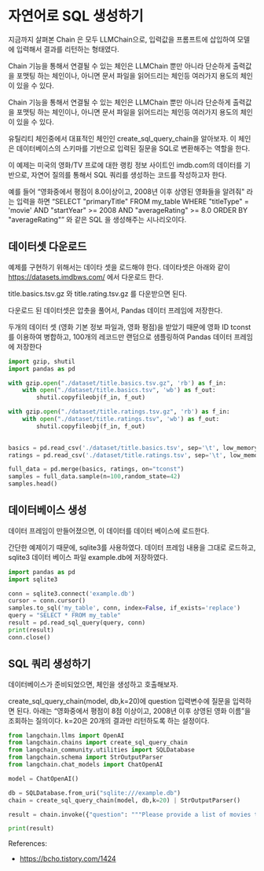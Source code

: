 # 자연어로 SQL 생성하기

지금까지 살펴본 Chain 은 모두 LLMChain으로, 입력값을 프롬프트에 삽입하여 모델에 입력해서 결과를 리턴하는 형태였다.

Chain 기능을 통해서 연결될 수 있는 체인은 LLMChain 뿐만 아니라 단순하게 출력값을 포맷팅 하는 체인이나, 아니면 문서 파일을 읽어드리는 체인등 여러가지 용도의 체인이 있을 수 있다.

Chain 기능을 통해서 연결될 수 있는 체인은 LLMChain 뿐만 아니라 단순하게 출력값을 포맷팅 하는 체인이나, 아니면 문서 파일을 읽어드리는 체인등 여러가지 용도의 체인이 있을 수 있다.

유틸리티 체인중에서 대표적인 체인인 create_sql_query_chain을 알아보자. 이 체인은 데이터베이스의 스키마를 기반으로 입력된 질문을 SQL로 변환해주는 역할을 한다.

이 예제는 미국의 영화/TV 프로에 대한 랭킹 정보 사이트인 imdb.com의 데이터를 기반으로, 자연어 질의를 통해서 SQL 쿼리를 생성하는 코드를 작성하고자 한다.

예를 들어 “영화중에서 평점이 8.0이상이고, 2008년 이후 상영된 영화들을 알려줘" 라는 입력을 하면 “SELECT "primaryTitle" FROM my_table WHERE "titleType" = 'movie' AND "startYear" >= 2008 AND "averageRating" >= 8.0 ORDER BY "averageRating"” 와 같은 SQL 을 생성해주는 시나리오이다.

## 데이터셋 다운로드

예제를 구현하기 위해서는 데이타 셋을 로드해야 한다. 데이타셋은 아래와 같이 https://datasets.imdbws.com/ 에서 다운로드 한다.

title.basics.tsv.gz 와 title.rating.tsv.gz 를 다운받으면 된다. 

다운로드 된 데이터셋은 압춧을 풀어서, Pandas 데이터 프레임에 저장한다.

두개의 데이터 셋 (영화 기본 정보 파일과, 영화 평점)을 받았기 때문에 영화 ID tconst를 이용하여 병합하고, 100개의 레코드만 랜덤으로 샘플링하여 Pandas 데이터 프레임에 저장한다

```python
import gzip, shutil
import pandas as pd

with gzip.open("./dataset/title.basics.tsv.gz", 'rb') as f_in: 
    with open("./dataset/title.basics.tsv", 'wb') as f_out: 
        shutil.copyfileobj(f_in, f_out)

with gzip.open("./dataset/title.ratings.tsv.gz", 'rb') as f_in: 
    with open("./dataset/title.ratings.tsv", 'wb') as f_out: 
        shutil.copyfileobj(f_in, f_out)
        

basics = pd.read_csv('./dataset/title.basics.tsv', sep='\t', low_memory=False, na_values=['\\N'])
ratings = pd.read_csv('./dataset/title.ratings.tsv', sep='\t', low_memory=False, na_values=['\\N'])

full_data = pd.merge(basics, ratings, on="tconst")
samples = full_data.sample(n=100,random_state=42)
samples.head()
```

## 데이터베이스 생성

데이터 프레임이 만들어졌으면, 이 데이터를 데이터 베이스에 로드한다.

간단한 예제이기 때문에, sqlite3를 사용하였다. 데이터 프레임 내용을 그대로 로드하고, sqlite3 데이터 베이스 파일 example.db에 저장하였다.

```python
import pandas as pd
import sqlite3

conn = sqlite3.connect('example.db')
cursor = conn.cursor()
samples.to_sql('my_table', conn, index=False, if_exists='replace')
query = "SELECT * FROM my_table"
result = pd.read_sql_query(query, conn)
print(result)
conn.close()
```

## SQL 쿼리 생성하기

데이터베이스가 준비되었으면, 체인을 생성하고 호출해보자.

create_sql_query_chain(model, db,k=20)에 question 입력변수에 질문을 입력하면 된다. 아래는 “영화중에서 평점이 8점 이상이고, 2008년 이후 상영된 영화 이름”을 조회하는 질의이다. k=20은 20개의 결과만 리턴하도록 하는 설정이다.

```python
from langchain.llms import OpenAI
from langchain.chains import create_sql_query_chain
from langchain_community.utilities import SQLDatabase
from langchain.schema import StrOutputParser
from langchain.chat_models import ChatOpenAI

model = ChatOpenAI()

db = SQLDatabase.from_uri("sqlite:///example.db")
chain = create_sql_query_chain(model, db,k=20) | StrOutputParser()

result = chain.invoke({"question": """Please provide a list of movies that have an averageRating of 8.0 or higher and have been commercially available since 2008."""})

print(result)
```

References: 
- https://bcho.tistory.com/1424

